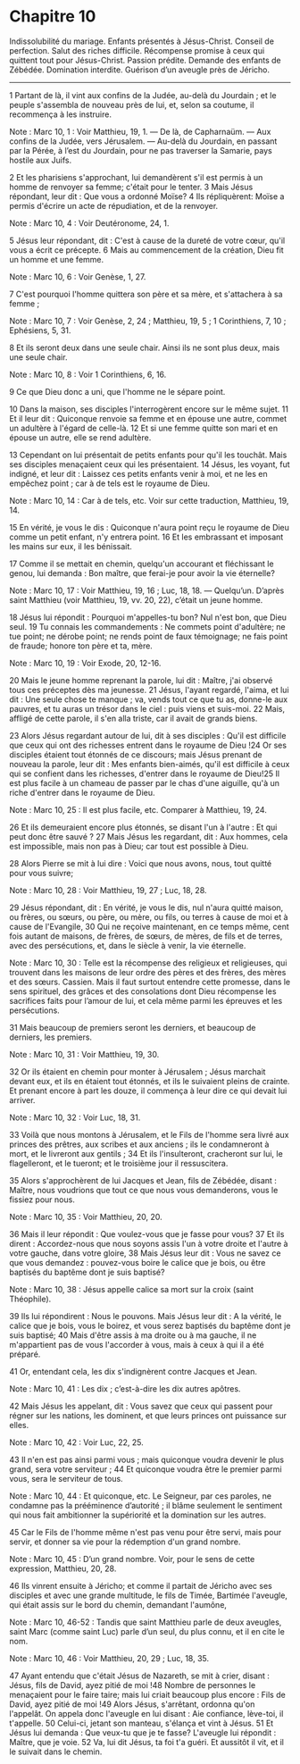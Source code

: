 # Chapitre 10

Indissolubilité du mariage.
Enfants présentés à Jésus-Christ.
Conseil de perfection.
Salut des riches difficile.
Récompense promise à ceux qui quittent tout pour Jésus-Christ.
Passion prédite.
Demande des enfants de Zébédée.
Domination interdite.
Guérison d’un aveugle près de Jéricho.

***

1 Partant de là, il vint aux confins de la Judée, au-delà du Jourdain ; et le peuple s'assembla de nouveau près de lui, et, selon sa coutume, il recommença à les instruire.

<span class="bible-note">Note : </span> Marc 10, 1 : Voir Matthieu, 19, 1. ― De là, de Capharnaüm. ― Aux confins de la Judée, vers Jérusalem. ― Au-delà du Jourdain, en passant par la Pérée, à l’est du Jourdain, pour ne pas traverser la Samarie, pays hostile aux Juifs.

2 Et les pharisiens s'approchant, lui demandèrent s'il est permis à un homme de renvoyer sa femme; c'était pour le tenter. 3 Mais Jésus répondant, leur dit : Que vous a ordonné Moïse? 4 Ils répliquèrent: Moïse a permis d'écrire un acte de répudiation, et de la renvoyer.

<span class="bible-note">Note : </span> Marc 10, 4 : Voir Deutéronome, 24, 1.

5 Jésus leur répondant, dit : C'est à cause de la dureté de votre cœur, qu'il vous a écrit ce précepte. 6 Mais au commencement de la création, Dieu fit un homme et une femme.

<span class="bible-note">Note : </span> Marc 10, 6 : Voir Genèse, 1, 27.

7 C'est pourquoi l'homme quittera son père et sa mère, et s'attachera à sa femme ;

<span class="bible-note">Note : </span> Marc 10, 7 : Voir Genèse, 2, 24 ; Matthieu, 19, 5 ; 1 Corinthiens, 7, 10 ; Ephésiens, 5, 31.

8 Et ils seront deux dans une seule chair. Ainsi ils ne sont plus deux, mais une seule chair.

<span class="bible-note">Note : </span> Marc 10, 8 : Voir 1 Corinthiens, 6, 16.

9 Ce que Dieu donc a uni, que l'homme ne le sépare point.


10 Dans la maison, ses disciples l'interrogèrent encore sur le même sujet. 11 Et il leur dit : Quiconque renvoie sa femme et en épouse une autre, commet un adultère à l'égard de celle-là. 12 Et si une femme quitte son mari et en épouse un autre, elle se rend adultère.


13 Cependant on lui présentait de petits enfants pour qu'il les touchât. Mais ses disciples menaçaient ceux qui les présentaient. 14 Jésus, les voyant, fut indigné, et leur dit : Laissez ces petits enfants venir à moi, et ne les en empêchez point ; car à de tels est le royaume de Dieu.

<span class="bible-note">Note : </span> Marc 10, 14 : Car à de tels, etc. Voir sur cette traduction, Matthieu, 19, 14.

15 En vérité, je vous le dis : Quiconque n'aura point reçu le royaume de Dieu comme un petit enfant, n'y entrera point. 16 Et les embrassant et imposant les mains sur eux, il les bénissait.


17 Comme il se mettait en chemin, quelqu'un accourant et fléchissant le genou, lui demanda : Bon maître, que ferai-je pour avoir la vie éternelle?

<span class="bible-note">Note : </span> Marc 10, 17 : Voir Matthieu, 19, 16 ; Luc, 18, 18. ― Quelqu’un. D’après saint Matthieu (voir Matthieu, 19, vv. 20, 22), c’était un jeune homme.

18 Jésus lui répondit : Pourquoi m'appelles-tu bon? Nul n'est bon, que Dieu seul. 19 Tu connais les commandements : Ne commets point d'adultère; ne tue point; ne dérobe point; ne rends point de faux témoignage; ne fais point de fraude; honore ton père et ta, mère.

<span class="bible-note">Note : </span> Marc 10, 19 : Voir Exode, 20, 12-16.

20 Mais le jeune homme reprenant la parole, lui dit : Maître, j'ai observé tous ces préceptes dès ma jeunesse. 21 Jésus, l'ayant regardé, l'aima, et lui dit : Une seule chose te manque ; va, vends tout ce que tu as, donne-le aux pauvres, et tu auras un trésor dans le ciel : puis viens et suis-moi. 22 Mais, affligé de cette parole, il s'en alla triste, car il avait de grands biens.


23 Alors Jésus regardant autour de lui, dit à ses disciples : Qu'il est difficile que ceux qui ont des richesses entrent dans le royaume de Dieu !24 Or ses disciples étaient tout étonnés de ce discours; mais Jésus prenant de nouveau la parole, leur dit : Mes enfants bien-aimés, qu'il est difficile à ceux qui se confient dans les richesses, d'entrer dans le royaume de Dieu!25 Il est plus facile à un chameau de passer par le chas d'une aiguille, qu'à un riche d'entrer dans le royaume de Dieu.

<span class="bible-note">Note : </span> Marc 10, 25 : Il est plus facile, etc. Comparer à Matthieu, 19, 24.

26 Et ils demeuraient encore plus étonnés, se disant l'un à l'autre : Et qui peut donc être sauvé ? 27 Mais Jésus les regardant, dit : Aux hommes, cela est impossible, mais non pas à Dieu; car tout est possible à Dieu.


28 Alors Pierre se mit à lui dire : Voici que nous avons, nous, tout quitté pour vous suivre;

<span class="bible-note">Note : </span> Marc 10, 28 : Voir Matthieu, 19, 27 ; Luc, 18, 28.

29 Jésus répondant, dit : En vérité, je vous le dis, nul n'aura quitté maison, ou frères, ou sœurs, ou père, ou mère, ou fils, ou terres à cause de moi et à cause de l'Evangile, 30 Qui ne reçoive maintenant, en ce temps même, cent fois autant de maisons, de frères, de sœurs, de mères, de fils et de terres, avec des persécutions, et, dans le siècle à venir, la vie éternelle.

<span class="bible-note">Note : </span> Marc 10, 30 : Telle est la récompense des religieux et religieuses, qui trouvent dans les maisons de leur ordre des pères et des frères, des mères et des sœurs. Cassien. Mais il faut surtout entendre cette promesse, dans le sens spirituel, des grâces et des consolations dont Dieu récompense les sacrifices faits pour l’amour de lui, et cela même parmi les épreuves et les persécutions.

31 Mais beaucoup de premiers seront les derniers, et beaucoup de derniers, les premiers.

<span class="bible-note">Note : </span> Marc 10, 31 : Voir Matthieu, 19, 30.


32 Or ils étaient en chemin pour monter à Jérusalem ; Jésus marchait devant eux, et ils en étaient tout étonnés, et ils le suivaient pleins de crainte. Et prenant encore à part les douze, il commença à leur dire ce qui devait lui arriver.

<span class="bible-note">Note : </span> Marc 10, 32 : Voir Luc, 18, 31.

33 Voilà que nous montons à Jérusalem, et le Fils de l'homme sera livré aux princes des prêtres, aux scribes et aux anciens ; ils le condamneront à mort, et le livreront aux gentils ; 34 Et ils l'insulteront, cracheront sur lui, le flagelleront, et le tueront; et le troisième jour il ressuscitera.


35 Alors s'approchèrent de lui Jacques et Jean, fils de Zébédée, disant : Maître, nous voudrions que tout ce que nous vous demanderons, vous le fissiez pour nous.

<span class="bible-note">Note : </span> Marc 10, 35 : Voir Matthieu, 20, 20.

36 Mais il leur répondit : Que voulez-vous que je fasse pour vous? 37 Et ils dirent : Accordez-nous que nous soyons assis l'un à votre droite et l'autre à votre gauche, dans votre gloire, 38 Mais Jésus leur dit : Vous ne savez ce que vous demandez : pouvez-vous boire le calice que je bois, ou être baptisés du baptême dont je suis baptisé?

<span class="bible-note">Note : </span> Marc 10, 38 : Jésus appelle calice sa mort sur la croix (saint Théophile).

39 Ils lui répondirent : Nous le pouvons. Mais Jésus leur dit : A la vérité, le calice que je bois, vous le boirez, et vous serez baptisés du baptême dont je suis baptisé; 40 Mais d'être assis à ma droite ou à ma gauche, il ne m'appartient pas de vous l'accorder à vous, mais à ceux à qui il a été préparé.


41 Or, entendant cela, les dix s'indignèrent contre Jacques et Jean.

<span class="bible-note">Note : </span> Marc 10, 41 : Les dix ; c’est-à-dire les dix autres apôtres.

42 Mais Jésus les appelant, dit : Vous savez que ceux qui passent pour régner sur les nations, les dominent, et que leurs princes ont puissance sur elles.

<span class="bible-note">Note : </span> Marc 10, 42 : Voir Luc, 22, 25.

43 Il n'en est pas ainsi parmi vous ; mais quiconque voudra devenir le plus grand, sera votre serviteur ; 44 Et quiconque voudra être le premier parmi vous, sera le serviteur de tous.

<span class="bible-note">Note : </span> Marc 10, 44 : Et quiconque, etc. Le Seigneur, par ces paroles, ne condamne pas la prééminence d’autorité ; il blâme seulement le sentiment qui nous fait ambitionner la supériorité et la domination sur les autres.

45 Car le Fils de l'homme même n'est pas venu pour être servi, mais pour servir, et donner sa vie pour la rédemption d'un grand nombre.

<span class="bible-note">Note : </span> Marc 10, 45 : D’un grand nombre. Voir, pour le sens de cette expression, Matthieu, 20, 28.


46 Ils vinrent ensuite à Jéricho; et comme il partait de Jéricho avec ses disciples et avec une grande multitude, le fils de Timée, Bartimée l'aveugle, qui était assis sur le bord du chemin, demandant l'aumône,

<span class="bible-note">Note : </span> Marc 10, 46-52 : Tandis que saint Matthieu parle de deux aveugles, saint Marc (comme saint Luc) parle d’un seul, du plus connu, et il en cite le nom.

<span class="bible-note">Note : </span> Marc 10, 46 : Voir Matthieu, 20, 29 ; Luc, 18, 35.

47 Ayant entendu que c'était Jésus de Nazareth, se mit à crier, disant : Jésus, fils de David, ayez pitié de moi !48 Nombre de personnes le menaçaient pour le faire taire; mais lui criait beaucoup plus encore : Fils de David, ayez pitié de moi !49 Alors Jésus, s'arrêtant, ordonna qu'on l'appelât. On appela donc l'aveugle en lui disant : Aie confiance, lève-toi, il t'appelle. 50 Celui-ci, jetant son manteau, s'élança et vint à Jésus. 51 Et Jésus lui demanda : Que veux-tu que je te fasse? L'aveugle lui répondit : Maître, que je voie. 52 Va, lui dit Jésus, ta foi t'a guéri. Et aussitôt il vit, et il le suivait dans le chemin.

